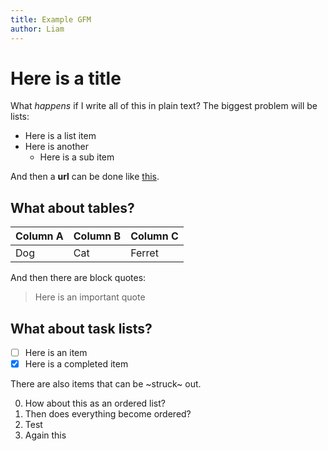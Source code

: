 ```yaml
---
title: Example GFM
author: Liam
---
```



Here is a title
===============

What _happens_ if I write all of this in plain text? The biggest problem will be lists:

+ Here is a list item
+ Here is another
  + Here is a sub item

And then a **url** can be done like [this](https://www.google.com).

What about tables?
------------------

|Column A|Column B|Column C|
|:-------|:-------|:-------|
|Dog     |Cat     |Ferret  |

And then there are block quotes:

> Here is an important quote

What about task lists?
----------------------

+ [ ] Here is an item
+ [x] Here is a completed item

There are also items that can be ~struck~ out.

0. How about this as an ordered list?
0. Then does everything become ordered?
  0. Test
  0. Again this
